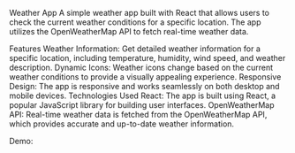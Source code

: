 Weather App
A simple weather app built with React that allows users to check the current weather conditions for a specific location. The app utilizes the OpenWeatherMap API to fetch real-time weather data.

Features
Weather Information: Get detailed weather information for a specific location, including temperature, humidity, wind speed, and weather description.
Dynamic Icons: Weather icons change based on the current weather conditions to provide a visually appealing experience.
Responsive Design: The app is responsive and works seamlessly on both desktop and mobile devices.
Technologies Used
React: The app is built using React, a popular JavaScript library for building user interfaces.
OpenWeatherMap API: Real-time weather data is fetched from the OpenWeatherMap API, which provides accurate and up-to-date weather information.

Demo:
